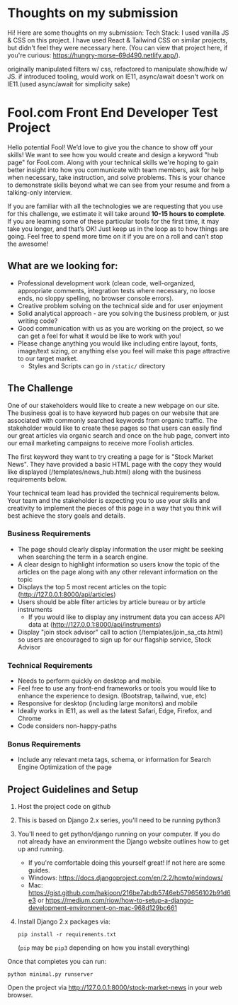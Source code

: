 # Thoughts on my submission

Hi! Here are some thoughts on my submission:
Tech Stack: I used vanilla JS & CSS on this project. I have used React & Tailwind CSS on similar projects, but didn't feel they were necessary here. (You can view that project here, if you're curious: https://hungry-morse-69d490.netlify.app/).

originally manipulated filters w/ css, refactored to manipulate show/hide w/ JS.
if introduced tooling, would work on IE11, async/await doesn't work on IE11.(used async/await for simplicity sake)

# Fool.com Front End Developer Test Project

Hello potential Fool! We’d love to give you the chance to show off your skills! We want to see how you would create and design a keyword "hub page" for Fool.com.
Along with your technical skills we're hoping to gain better insight into how you communicate with team members, ask for help when necessary, take instruction, and solve problems.
This is your chance to demonstrate skills beyond what we can see from your resume and from a talking-only interview.

If you are familiar with all the technologies we are requesting that you use for this challenge, we estimate it will take around **10-15 hours to complete**.
If you are learning some of these particular tools for the first time, it may take you longer, and that’s OK!
Just keep us in the loop as to how things are going. Feel free to spend more time on it if you are on a roll and can’t stop the awesome!

## What are we looking for:

- Professional development work (clean code, well-organized, appropriate comments, integration tests where necessary, no loose ends, no sloppy spelling, no browser console errors).
- Creative problem solving on the technical side and for user enjoyment
- Solid analytical approach - are you solving the business problem, or just writing code?
- Good communication with us as you are working on the project, so we can get a feel for what it would be like to work with you!
- Please change anything you would like including entire layout, fonts, image/text sizing, or anything else you feel will make this page attractive to our target market.
  - Styles and Scripts can go in `/static/` directory

## The Challenge

One of our stakeholders would like to create a new webpage on our site. The business goal is to have keyword hub pages on our website that are associated with commonly searched keywords from organic traffic.
The stakeholder would like to create these pages so that users can easily find our great articles via organic search and once on the hub page, convert into our email marketing campaigns to receive more Foolish articles.

The first keyword they want to try creating a page for is "Stock Market News".
They have provided a basic HTML page with the copy they would like displayed (/templates/news_hub.html) along with the business requirements below.

Your technical team lead has provided the technical requirements below.
Your team and the stakeholder is expecting you to use your skills and creativity to implement the pieces of this page in a way that you think will best achieve the story goals and details.

### Business Requirements

- The page should clearly display information the user might be seeking when searching the term in a search engine.
- A clear design to highlight information so users know the topic of the articles on the page along with any other relevant information on the topic
- Displays the top 5 most recent articles on the topic (http://127.0.0.1:8000/api/articles)
- Users should be able filter articles by article bureau or by article instruments
  - If you would like to display any instrument data you can access API data at (http://127.0.0.1:8000/api/instruments)
- Display "join stock advisor" call to action (/templates/join_sa_cta.html) so users are encouraged to sign up for our flagship service, Stock Advisor

### Technical Requirements

- Needs to perform quickly on desktop and mobile.
- Feel free to use any front-end frameworks or tools you would like to enhance the experience to design. (Bootstrap, tailwind, vue, etc)
- Responsive for desktop (including large monitors) and mobile
- Ideally works in IE11, as well as the latest Safari, Edge, Firefox, and Chrome
- Code considers non-happy-paths

### Bonus Requirements

- Include any relevant meta tags, schema, or information for Search Engine Optimization of the page

## Project Guidelines and Setup

1. Host the project code on github
1. This is based on Django 2.x series, you'll need to be running python3
1. You'll need to get python/django running on your computer. If you do not already have an environment the Django website outlines how to get up and running.
   - If you're comfortable doing this yourself great! If not here are some guides.
   - Windows: https://docs.djangoproject.com/en/2.2/howto/windows/
   - Mac: https://gist.github.com/hakjoon/216be7abdb5746eb579656102b91d6e3 or https://medium.com/riow/how-to-setup-a-django-development-environment-on-mac-968d129bc661
1. Install Django 2.x packages via:

   `pip install -r requirements.txt`

   (`pip` may be `pip3` depending on how you install everything)

Once that completes you can run:

```
python minimal.py runserver
```

Open the project via http://127.0.0.1:8000/stock-market-news in your web browser.
